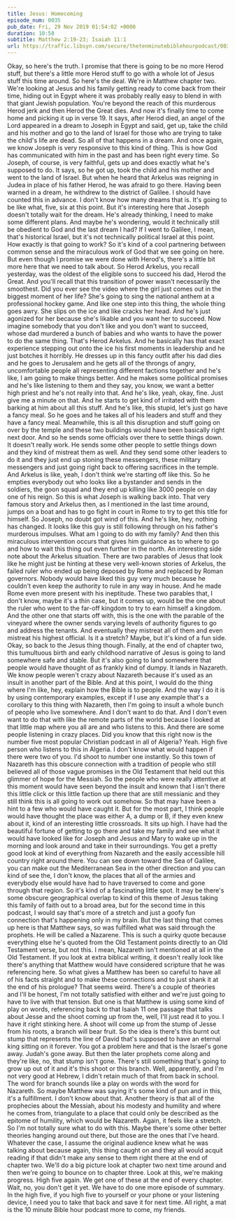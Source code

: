 ```yaml
---
title: Jesus: Homecoming
episode_num: 0035
pub_date: Fri, 29 Nov 2019 01:54:02 +0000
duration: 10:58
subtitle: Matthew 2:19-23; Isaiah 11:1
url: https://traffic.libsyn.com/secure/thetenminutebiblehourpodcast/0035_-_Nazareth_Prophecy.mp3
---
```


 Okay, so here's the truth. I promise that there is going to be no more Herod stuff, but there's a little more Herod stuff to go with a whole lot of Jesus stuff this time around. So here's the deal. We're in Matthew chapter two. We're looking at Jesus and his family getting ready to come back from their time, hiding out in Egypt where it was probably really easy to blend in with that giant Jewish population. You're beyond the reach of this murderous Herod jerk and then Herod the Great dies. And now it's finally time to come home and picking it up in verse 19. It says, after Herod died, an angel of the Lord appeared in a dream to Joseph in Egypt and said, get up, take the child and his mother and go to the land of Israel for those who are trying to take the child's life are dead. So all of that happens in a dream. And once again, we know Joseph is very responsive to this kind of thing. This is how God has communicated with him in the past and has been right every time. So Joseph, of course, is very faithful, gets up and does exactly what he's supposed to do. It says, so he got up, took the child and his mother and went to the land of Israel. But when he heard that Arkelus was reigning in Judea in place of his father Herod, he was afraid to go there. Having been warned in a dream, he withdrew to the district of Galilee. I should have counted this in advance. I don't know how many dreams that is. It's going to be like what, five, six at this point. But it's interesting here that Joseph doesn't totally wait for the dream. He's already thinking, I need to make some different plans. And maybe he's wondering, would it technically still be obedient to God and the last dream I had? If I went to Galilee, I mean, that's historical Israel, but it's not technically political Israel at this point. How exactly is that going to work? So it's kind of a cool partnering between common sense and the miraculous work of God that we see going on here. But even though I promise we were done with Herod's, there's a little bit more here that we need to talk about. So Herod Arkelus, you recall yesterday, was the oldest of the eligible sons to succeed his dad, Herod the Great. And you'll recall that this transition of power wasn't necessarily the smoothest. Did you ever see the video where the girl just comes out in the biggest moment of her life? She's going to sing the national anthem at a professional hockey game. And like one step into this thing, the whole thing goes awry. She slips on the ice and like cracks her head. And he's just agonized for her because she's likable and you want her to succeed. Now imagine somebody that you don't like and you don't want to succeed, whose dad murdered a bunch of babies and who wants to have the power to do the same thing. That's Herod Arkelus. And he basically has that exact experience stepping out onto the ice his first moments in leadership and he just botches it horribly. He dresses up in this fancy outfit after his dad dies and he goes to Jerusalem and he gets all of the throngs of angry, uncomfortable people all representing different factions together and he's like, I am going to make things better. And he makes some political promises and he's like listening to them and they say, you know, we want a better high priest and he's not really into that. And he's like, yeah, okay, fine. Just give me a minute on that. And he starts to get kind of irritated with them barking at him about all this stuff. And he's like, this stupid, let's just go have a fancy meal. So he goes and he takes all of his leaders and stuff and they have a fancy meal. Meanwhile, this is all this disruption and stuff going on over by the temple and these two buildings would have been basically right next door. And so he sends some officials over there to settle things down. It doesn't really work. He sends some other people to settle things down and they kind of mistreat them as well. And they send some other leaders to do it and they just end up stoning these messengers, these military messengers and just going right back to offering sacrifices in the temple. And Arkelus is like, yeah, I don't think we're starting off like this. So he empties everybody out who looks like a bystander and sends in the soldiers, the goon squad and they end up killing like 3000 people on day one of his reign. So this is what Joseph is walking back into. That very famous story and Arkelus then, as I mentioned in the last time around, jumps on a boat and has to go fight in court in Rome to try to get this title for himself. So Joseph, no doubt got wind of this. And he's like, hey, nothing has changed. It looks like this guy is still following through on his father's murderous impulses. What am I going to do with my family? And then this miraculous intervention occurs that gives him guidance as to where to go and how to wait this thing out even further in the north. An interesting side note about the Arkelus situation. There are two parables of Jesus that look like he might just be hinting at these very well-known stories of Arkelus, the failed ruler who ended up being deposed by Rome and replaced by Roman governors. Nobody would have liked this guy very much because he couldn't even keep the authority to rule in any way in house. And he made Rome even more present with his ineptitude. These two parables that, I don't know, maybe it's a thin case, but it comes up, would be the one about the ruler who went to the far-off kingdom to try to earn himself a kingdom. And the other one that starts off with, this is the one with the parable of the vineyard where the owner sends varying levels of authority figures to go and address the tenants. And eventually they mistreat all of them and even mistreat his highest official. Is it a stretch? Maybe, but it's kind of a fun side. Okay, so back to the Jesus thing though. Finally, at the end of chapter two, this tumultuous birth and early childhood narrative of Jesus is going to land somewhere safe and stable. But it's also going to land somewhere that people would have thought of as frankly kind of dumpy. It lands in Nazareth. We know people weren't crazy about Nazareth because it's used as an insult in another part of the Bible. And at this point, I would do the thing where I'm like, hey, explain how the Bible is to people. And the way I do it is by using contemporary examples, except if I use any example that's a corollary to this thing with Nazareth, then I'm going to insult a whole bunch of people who live somewhere. And I don't want to do that. And I don't even want to do that with like the remote parts of the world because I looked at that little map where you all are and who listens to this. And there are some people listening in crazy places. Did you know that this right now is the number five most popular Christian podcast in all of Algeria? Yeah. High five person who listens to this in Algeria. I don't know what would happen if there were two of you. I'd shoot to number one instantly. So this town of Nazareth has this obscure connection with a tradition of people who still believed all of those vague promises in the Old Testament that held out this glimmer of hope for the Messiah. So the people who were really attentive at this moment would have seen beyond the insult and known that I isn't there this little click or this little faction up there that are still messianic and they still think this is all going to work out somehow. So that may have been a hint to a few who would have caught it. But for the most part, I think people would have thought the place was either A, a dump or B, if they even knew about it, kind of an interesting little crossroads. It sits up high. I have had the beautiful fortune of getting to go there and take my family and see what it would have looked like for Joseph and Jesus and Mary to wake up in the morning and look around and take in their surroundings. You get a pretty good look at kind of everything from Nazareth and the easily accessible hill country right around there. You can see down toward the Sea of Galilee, you can make out the Mediterranean Sea in the other direction and you can kind of see the, I don't know, the places that all of the armies and everybody else would have had to have traversed to come and gone through that region. So it's kind of a fascinating little spot. It may be there's some obscure geographical overlap to kind of this theme of Jesus taking this family of faith out to a broad area, but for the second time in this podcast, I would say that's more of a stretch and just a goofy fun connection that's happening only in my brain. But the last thing that comes up here is that Matthew says, so was fulfilled what was said through the prophets. He will be called a Nazarene. This is such a quirky quote because everything else he's quoted from the Old Testament points directly to an Old Testament verse, but not this. I mean, Nazareth isn't mentioned at all in the Old Testament. If you look at extra biblical writing, it doesn't really look like there's anything that Matthew would have considered scripture that he was referencing here. So what gives a Matthew has been so careful to have all of his facts straight and to make these connections and to just shank it at the end of his prologue? That seems weird. There's a couple of theories and I'll be honest, I'm not totally satisfied with either and we're just going to have to live with that tension. But one is that Matthew is using some kind of play on words, referencing back to that Isaiah 11 one passage that talks about Jesse and the shoot coming up from the, well, I'll just read it to you. I have it right stinking here. A shoot will come up from the stump of Jesse from his roots, a branch will bear fruit. So the idea is there's this burnt out stump that represents the line of David that's supposed to have an eternal king sitting on it forever. You got a problem here and that is the Israel's gone away. Judah's gone away. But then the later prophets come along and they're like, no, that stump isn't gone. There's still something that's going to grow up out of it and it's this shoot or this branch. Well, apparently, and I'm not very good at Hebrew, I didn't retain much of that from back in school. The word for branch sounds like a play on words with the word for Nazareth. So maybe Matthew was saying it's some kind of pun and in this, it's a fulfillment. I don't know about that. Another theory is that all of the prophecies about the Messiah, about his modesty and humility and where he comes from, triangulate to a place that could only be described as the epitome of humility, which would be Nazareth. Again, it feels like a stretch. So I'm not totally sure what to do with this. Maybe there's some other better theories hanging around out there, but those are the ones that I've heard. Whatever the case, I assume the original audience knew what he was talking about because again, this thing caught on and they all would acquit reading if that didn't make any sense to them right there at the end of chapter two. We'll do a big picture look at chapter two next time around and then we're going to bounce on to chapter three. Look at this, we're making progress. High five again. We get one of these at the end of every chapter. Wait, no, you don't get it yet. We have to do one more episode of summary. In the high five, if you high five to yourself or your phone or your listening device, I need you to take that back and save it for next time. All right, a mat is the 10 minute Bible hour podcast more to come, my friends.